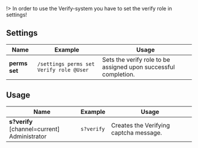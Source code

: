 !> In order to use the Verify-system you have to set the verify role in settings!

## Settings
<!-- tabs:start -->
<!-- tab:Slash Commands -->
Name              | Example           | Usage                                                                         
 ---------------- | ----------------- | ----------------------------------------------------------------------------- 
**perms set** | `/settings perms set Verify role @User` | Sets the verify role to be assigned upon successful completion.

## Usage
<!-- tab:Prefix Commands -->
Name              | Example           | Usage                                                                         
 ---------------- | ----------------- | ----------------------------------------------------------------------------- 
**s?verify** [channel=current]<br><span class="user-permissions">Administrator</span> | `s?verify` | Creates the Verifying captcha message.
<!-- tabs:end -->
